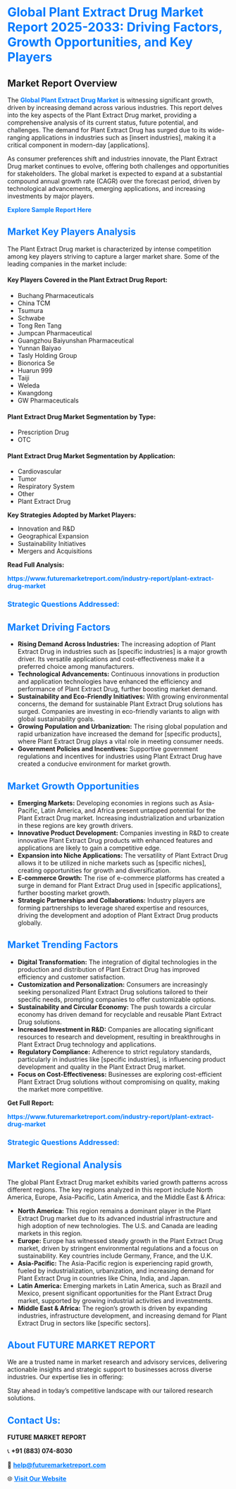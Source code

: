 <h1 style="color: #007BFF;">Global Plant Extract Drug Market Report 2025-2033: Driving Factors, Growth Opportunities, and Key Players</h1>

<section id="overview">
<h2>Market Report Overview</h2>
<p>The <a href="https://www.futuremarketreport.com/industry-report/plant-extract-drug-market" style="color: #007BFF; text-decoration: none;"><strong>Global Plant Extract Drug Market</strong></a> is witnessing significant growth, driven by increasing demand across various industries. This report delves into the key aspects of the Plant Extract Drug market, providing a comprehensive analysis of its current status, future potential, and challenges. The demand for Plant Extract Drug has surged due to its wide-ranging applications in industries such as [insert industries], making it a critical component in modern-day [applications].</p>
<p>As consumer preferences shift and industries innovate, the Plant Extract Drug market continues to evolve, offering both challenges and opportunities for stakeholders. The global market is expected to expand at a substantial compound annual growth rate (CAGR) over the forecast period, driven by technological advancements, emerging applications, and increasing investments by major players.</p>
</section>

<section id="overview">
<p><a href="https://www.futuremarketreport.com/request-sample/reportId=127156" style="color: #007BFF; text-decoration: none;"><strong>Explore Sample Report Here</strong></a></p>
</section>

<section id="key-players">
<h2 style="color: #007BFF;">Market Key Players Analysis</h2>
<p>The Plant Extract Drug market is characterized by intense competition among key players striving to capture a larger market share. Some of the leading companies in the market include:</p>
<h4>Key Players Covered in the Plant Extract Drug Report:</h4>
<ul><li>Buchang Pharmaceuticals</li><li>China TCM</li><li>Tsumura</li><li>Schwabe</li><li>Tong Ren Tang</li><li>Jumpcan Pharmaceutical</li><li>Guangzhou Baiyunshan Pharmaceutical</li><li>Yunnan Baiyao</li><li>Tasly Holding Group</li><li>Bionorica Se</li><li>Huarun 999</li><li>Taiji</li><li>Weleda</li><li>Kwangdong</li><li>GW Pharmaceuticals</li></ul>
<h4>Plant Extract Drug Market Segmentation by Type:</h4>
<ul><li>Prescription Drug</li><li>OTC</li></ul>

<h4>Plant Extract Drug Market Segmentation by Application:</h4>
<ul><li>Cardiovascular</li><li>Tumor</li><li>Respiratory System</li><li>Other</li><li>Plant Extract Drug</li></ul>
<p><strong>Key Strategies Adopted by Market Players:</strong></p>
<ul>
<li>Innovation and R&D</li>
<li>Geographical Expansion</li>
<li>Sustainability Initiatives</li>
<li>Mergers and Acquisitions</li>
</ul>
</section>

<section>
<p><strong>Read Full Analysis: </strong></p><a href="https://www.futuremarketreport.com/industry-report/plant-extract-drug-market" style="color: #007BFF; text-decoration: none;"><strong>https://www.futuremarketreport.com/industry-report/plant-extract-drug-market</strong></a>
<h3 style="color: #007BFF;">Strategic Questions Addressed:</h3>
</section>

<section id="driving-factors">
<h2 style="color: #007BFF;">Market Driving Factors</h2>
<ul>
<li><strong>Rising Demand Across Industries:</strong> The increasing adoption of Plant Extract Drug in industries such as [specific industries] is a major growth driver. Its versatile applications and cost-effectiveness make it a preferred choice among manufacturers.</li>
<li><strong>Technological Advancements:</strong> Continuous innovations in production and application technologies have enhanced the efficiency and performance of Plant Extract Drug, further boosting market demand.</li>
<li><strong>Sustainability and Eco-Friendly Initiatives:</strong> With growing environmental concerns, the demand for sustainable Plant Extract Drug solutions has surged. Companies are investing in eco-friendly variants to align with global sustainability goals.</li>
<li><strong>Growing Population and Urbanization:</strong> The rising global population and rapid urbanization have increased the demand for [specific products], where Plant Extract Drug plays a vital role in meeting consumer needs.</li>
<li><strong>Government Policies and Incentives:</strong> Supportive government regulations and incentives for industries using Plant Extract Drug have created a conducive environment for market growth.</li>
</ul>
</section>

<section id="growth-opportunities">
<h2 style="color: #007BFF;">Market Growth Opportunities</h2>
<ul>
<li><strong>Emerging Markets:</strong> Developing economies in regions such as Asia-Pacific, Latin America, and Africa present untapped potential for the Plant Extract Drug market. Increasing industrialization and urbanization in these regions are key growth drivers.</li>
<li><strong>Innovative Product Development:</strong> Companies investing in R&D to create innovative Plant Extract Drug products with enhanced features and applications are likely to gain a competitive edge.</li>
<li><strong>Expansion into Niche Applications:</strong> The versatility of Plant Extract Drug allows it to be utilized in niche markets such as [specific niches], creating opportunities for growth and diversification.</li>
<li><strong>E-commerce Growth:</strong> The rise of e-commerce platforms has created a surge in demand for Plant Extract Drug used in [specific applications], further boosting market growth.</li>
<li><strong>Strategic Partnerships and Collaborations:</strong> Industry players are forming partnerships to leverage shared expertise and resources, driving the development and adoption of Plant Extract Drug products globally.</li>
</ul>
</section>

<section id="trending-factors">
<h2 style="color: #007BFF;">Market Trending Factors</h2>
<ul>
<li><strong>Digital Transformation:</strong> The integration of digital technologies in the production and distribution of Plant Extract Drug has improved efficiency and customer satisfaction.</li>
<li><strong>Customization and Personalization:</strong> Consumers are increasingly seeking personalized Plant Extract Drug solutions tailored to their specific needs, prompting companies to offer customizable options.</li>
<li><strong>Sustainability and Circular Economy:</strong> The push towards a circular economy has driven demand for recyclable and reusable Plant Extract Drug solutions.</li>
<li><strong>Increased Investment in R&D:</strong> Companies are allocating significant resources to research and development, resulting in breakthroughs in Plant Extract Drug technology and applications.</li>
<li><strong>Regulatory Compliance:</strong> Adherence to strict regulatory standards, particularly in industries like [specific industries], is influencing product development and quality in the Plant Extract Drug market.</li>
<li><strong>Focus on Cost-Effectiveness:</strong> Businesses are exploring cost-efficient Plant Extract Drug solutions without compromising on quality, making the market more competitive.</li>
</ul>
</section>

<section>
<p><strong>Get Full Report: </strong></p><a href="https://www.futuremarketreport.com/industry-report/plant-extract-drug-market" style="color: #007BFF; text-decoration: none;"><strong>https://www.futuremarketreport.com/industry-report/plant-extract-drug-market</strong></a>
<h3 style="color: #007BFF;">Strategic Questions Addressed:</h3>
</section>


<section id="regional-analysis">
<h2 style="color: #007BFF;">Market Regional Analysis</h2>
<p>The global Plant Extract Drug market exhibits varied growth patterns across different regions. The key regions analyzed in this report include North America, Europe, Asia-Pacific, Latin America, and the Middle East & Africa:</p>
<ul>
<li><strong>North America:</strong> This region remains a dominant player in the Plant Extract Drug market due to its advanced industrial infrastructure and high adoption of new technologies. The U.S. and Canada are leading markets in this region.</li>
<li><strong>Europe:</strong> Europe has witnessed steady growth in the Plant Extract Drug market, driven by stringent environmental regulations and a focus on sustainability. Key countries include Germany, France, and the U.K.</li>
<li><strong>Asia-Pacific:</strong> The Asia-Pacific region is experiencing rapid growth, fueled by industrialization, urbanization, and increasing demand for Plant Extract Drug in countries like China, India, and Japan.</li>
<li><strong>Latin America:</strong> Emerging markets in Latin America, such as Brazil and Mexico, present significant opportunities for the Plant Extract Drug market, supported by growing industrial activities and investments.</li>
<li><strong>Middle East & Africa:</strong> The region’s growth is driven by expanding industries, infrastructure development, and increasing demand for Plant Extract Drug in sectors like [specific sectors].</li>
</ul>
</section>

<footer>
<h2 style="color: #007BFF;">About FUTURE MARKET REPORT</h2>
<p>We are a trusted name in market research and advisory services, delivering actionable insights and strategic support to businesses across diverse industries. Our expertise lies in offering:</p>

<p>Stay ahead in today’s competitive landscape with our tailored research solutions.</p>

<h2 style="color: #007BFF;">Contact Us:</h2>
<p><strong>FUTURE MARKET REPORT</strong></p>
<p>📞 <strong>+91 (883) 074-8030</strong></p>
<p>📧 <strong><a href="mailto:help@futuremarketreport.com" style="color: #007BFF;">help@futuremarketreport.com</a></strong></p>
<p>🌐 <strong><a href="https://www.futuremarketreport.com/" style="color: #007BFF;">Visit Our Website</a></strong></p>
</footer>